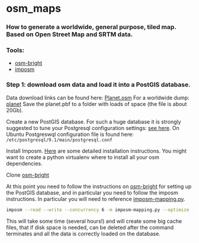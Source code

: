 osm_maps
========

### How to generate a worldwide, general purpose, tiled map. Based on Open Street Map and SRTM data. 

### Tools:
* [osm-bright](https://github.com/mapbox/osm-bright)
* [imposm](http://imposm.org/docs/imposm/latest/)

### Step 1: download osm data and load it into a PostGIS database.

Data download links can be found here: [Planet.osm](http://wiki.openstreetmap.org/wiki/Planet.osm)
For a worldwide dump: [planet](ftp://ftp.spline.de/pub/openstreetmap/pbf/)
Save the planet.pbf to a folder with loads of space (the file is about 20Gb).

Create a new PostGIS database. For such a huge database it is strongly 
suggested to tune your Postgresql configuration settings: [see here](http://wiki.postgresql.org/wiki/Tuning_Your_PostgreSQL_Server). On Ubuntu Postgreswql configuration file is found here: `/etc/postgresql/9.1/main/postgresql.conf`

Install Imposm. [Here](http://imposm.org/docs/imposm/latest/install.html) are 
some detailed installation instructions. You might want to create a python 
virtualenv where to install all your osm dependencies.

Clone [osm-bright](https://github.com/mapbox/osm-bright)

At this point you need to follow the instructions on 
[osm-bright](https://github.com/mapbox/osm-bright) for setting up the PostGIS 
database, and in particular you need to follow the imposm instructions. In particular you will need to reference [imposm-mapping.py](https://github.com/mapbox/osm-bright/blob/master/imposm-mapping.py).

```sh
imposm --read --write --concurrency 6 -m imposm-mapping.py --optimize --deploy-production-tables --connection postgis://<postgres_user>:<postgres_password>@localhost/<postgis_database> ~/Downloads/osm/planet-130102.osm.pbf
```
This will take some time (several hours!) and will create some big cache files, 
that if disk space is needed, can be deleted after the command terminates and 
all the data is correctly loaded on the database.








